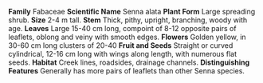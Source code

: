  **Family** Fabaceae **Scientific Name** Senna alata **Plant Form** Large spreading shrub. **Size** 2-4 m tall. **Stem** Thick, pithy, upright, branching, woody with age. **Leaves** Large 15-40 cm long, compoint of 8-12 opposite pairs of leaflets, oblong and veiny with smooth edges. **Flowers** Golden yellow, in 30-60 cm long clusters of 20-40 **Fruit and Seeds** Straight or curved cylindrical, 12-16 cm long with wings along length, with numerous flat seeds. **Habitat** Creek lines, roadsides, drainage channels. **Distinguishing Features** Generally has more pairs of leaflets than other Senna species.